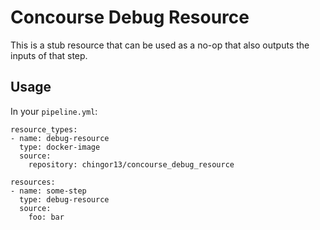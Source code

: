# Concourse Debug Resource

This is a stub resource that can be used as a no-op that also outputs the inputs of that step.

## Usage

In your `pipeline.yml`:

```
resource_types:
- name: debug-resource
  type: docker-image
  source:
    repository: chingor13/concourse_debug_resource

resources:
- name: some-step
  type: debug-resource
  source:
    foo: bar
```
